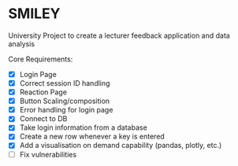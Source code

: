 # SMILEY
University Project to create a lecturer feedback application and data analysis 

Core Requirements:
- [x] Login Page
- [x] Correct session ID handling
- [x] Reaction Page
- [x] Button Scaling/composition
- [x] Error handling for login page
- [x] Connect to DB
- [x] Take login information from a database
- [x] Create a new row whenever a key is entered
- [x] Add a visualisation on demand capability (pandas, plotly, etc.)
- [ ] Fix vulnerabilities
